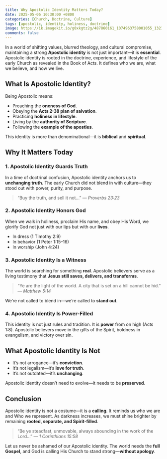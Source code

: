 ```yaml
---
title: Why Apostolic Identity Matters Today?
date: 2025-05-06 10:30:00 +0800
categories: [Church, Doctrine, Culture]
tags: [apostolic, identity, holiness, doctrine]
image: https://ik.imagekit.io/g0xkgtz2g/487860161_1074963758001055_1321541071429171598_n.jpg?updatedAt=1746661258441
comments: false
---
```


In a world of shifting values, blurred theology, and cultural compromise, maintaining a strong **Apostolic identity** is not just important—it is **essential**. Apostolic identity is rooted in the doctrine, experience, and lifestyle of the early Church as revealed in the Book of Acts. It defines who we are, what we believe, and how we live.

## What Is Apostolic Identity?

Being Apostolic means:

- Preaching the **oneness of God**.
- Obeying the **Acts 2:38 plan of salvation**.
- Practicing **holiness in lifestyle**.
- Living by the **authority of Scripture**.
- Following the **example of the apostles**.

This identity is more than denominational—it is **biblical** and **spiritual**.

## Why It Matters Today

### 1. Apostolic Identity Guards Truth

In a time of doctrinal confusion, Apostolic identity anchors us to **unchanging truth**. The early Church did not blend in with culture—they stood out with power, purity, and purpose.

> “Buy the truth, and sell it not…” — _Proverbs 23:23_

### 2. Apostolic Identity Honors God

When we walk in holiness, proclaim His name, and obey His Word, we glorify God not just with our lips but with our **lives**.

- In dress (1 Timothy 2:9)
- In behavior (1 Peter 1:15–16)
- In worship (John 4:24)

### 3. Apostolic Identity Is a Witness

The world is searching for something **real**. Apostolic believers serve as a living testimony that **Jesus still saves, delivers, and transforms**.

> “Ye are the light of the world. A city that is set on a hill cannot be hid.” — _Matthew 5:14_

We’re not called to blend in—we’re called to **stand out**.

### 4. Apostolic Identity Is Power-Filled

This identity is not just rules and tradition. It is **power** from on high (Acts 1:8). Apostolic believers move in the gifts of the Spirit, boldness in evangelism, and victory over sin.

## What Apostolic Identity Is Not

- It’s not arrogance—it’s **conviction**.
- It’s not legalism—it’s **love for truth**.
- It’s not outdated—it’s **unchanging**.

Apostolic identity doesn’t need to evolve—it needs to be **preserved**.

## Conclusion

Apostolic identity is not a costume—it is a **calling**. It reminds us who we are and Who we represent. As darkness increases, we must shine brighter by remaining **rooted, separate, and Spirit-filled**.

> “Be ye steadfast, unmovable, always abounding in the work of the Lord…” — _1 Corinthians 15:58_

Let us never be ashamed of our Apostolic identity. The world needs the **full Gospel**, and God is calling His Church to stand strong—**without apology**.
